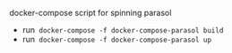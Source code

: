 docker-compose script for spinning parasol

* run``` docker-compose -f docker-compose-parasol build```
* run``` docker-compose -f docker-compose-parasol up```